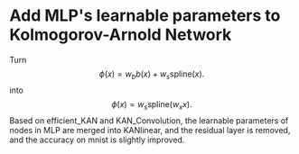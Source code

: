 # Add MLP's learnable parameters to Kolmogorov-Arnold Network
Turn  $$\phi(x) = w_b b(x) + w_s \text{spline}(x).$$  into  $$\phi(x) = w_s \text{spline}(w_xx).$$
Based on efficient_KAN and KAN_Convolution, the learnable parameters of nodes in MLP are merged into KANlinear, and the residual layer is removed, and the accuracy on mnist is slightly improved.
